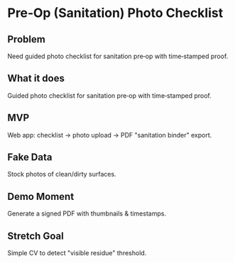 # Pre‑Op (Sanitation) Photo Checklist

## Problem
Need guided photo checklist for sanitation pre‑op with time‑stamped proof.

## What it does
Guided photo checklist for sanitation pre‑op with time‑stamped proof.

## MVP
Web app: checklist → photo upload → PDF "sanitation binder" export.

## Fake Data
Stock photos of clean/dirty surfaces.

## Demo Moment
Generate a signed PDF with thumbnails & timestamps.

## Stretch Goal
Simple CV to detect "visible residue" threshold.